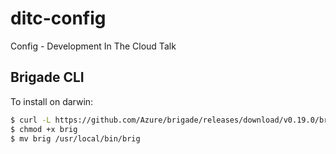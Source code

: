 # ditc-config
Config - Development In The Cloud Talk


## Brigade CLI

To install on darwin:

```sh
$ curl -L https://github.com/Azure/brigade/releases/download/v0.19.0/brig-darwin-amd64 > brig
$ chmod +x brig
$ mv brig /usr/local/bin/brig
```
